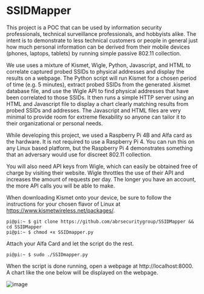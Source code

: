# SSIDMapper
  This project is a POC that can be used by information security professionals, technical surveillance professionals, and hobbyists alike. The intent is to demonstrate to less technical customers or people in general just how much personal information can be derived from their mobile devices (phones, laptops, tablets) by running simple passive 802.11 collection. 

  We use uses a mixture of Kismet, Wigle, Python, Javascript, and HTML to correlate captured probed SSIDs to physical addresses and display the results on a webpage. The Python script will run Kismet for a chosen period of time (e.g. 5 minutes), extract probed SSIDs from the generated .kismet database file, and use the Wigle API to find physical addresses that have been correlated to those SSIDs. It then runs a simple HTTP server using an HTML and Javascript file to display a chart clearly matching results from probed SSIDs and addresses. The Javascript and HTML files are very minimal to provide room for extreme flexability so anyone can tailor it to their organizational or personal needs.

  While developing this project, we used a Raspberry Pi 4B and Alfa card as the hardware. It is not required to use a Raspberry Pi 4. You can run this on any Linux based platform, but the Raspberry Pi 4 demonstrates something that an adversary would use for discreet 802.11 collection. 

  You will also need API keys from Wigle, which can easily be obtained free of charge by visiting their website. Wigle throttles the use of their API and increases the amount of requests per day. The longer you have an account, the more API calls you will be able to make.

  When downloading Kismet onto your device, be sure to follow the instructions for your chosen flavor of Linux at https://www.kismetwireless.net/packages/. 

```console
pi@pi:~ $ git clone https://github.com/abrsecuritygroup/SSIDMapper && cd SSIDMapper
pi@pi:~ $ chmod +x SSIDmapper.py
```
Attach your Alfa Card and let the script do the rest.
```console
pi@pi:~ $ sudo ./SSIDmapper.py
```
When the script is done running, open a webpage at http://localhost:8000. A chart like the one below will be displayed on the webpage.

![image](https://github.com/user-attachments/assets/531143ad-338b-4619-ad95-62fef34ccbe1)



